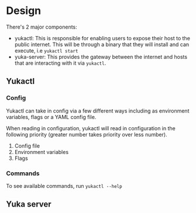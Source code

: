 # Design

There's 2 major components:

- yukactl: This is responsible for enabling users to expose their host to the public internet. This will be through a binary that they will install and can execute, i.e `yukactl start`
- yuka-server: This provides the gateway between the internet and hosts that are interacting with it via `yukactl`. 


## Yukactl

### Config

Yukactl can take in config via a few different ways including as environment variables, flags or a YAML config file. 

When reading in configuration, yukactl will read in configuration in the following priority (greater number takes priority over less number).

1. Config file
2. Environment variables
3. Flags

### Commands

To see available commands, run `yukactl --help`

## Yuka server

